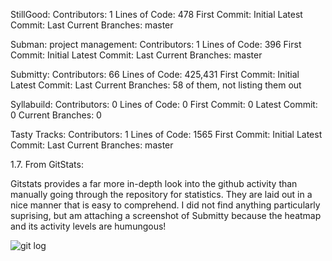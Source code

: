 StillGood:
    Contributors: 1
    Lines of Code: 478
    First Commit: Initial
    Latest Commit: Last
    Current Branches: master

Subman: project management: 
    Contributors: 1
    Lines of Code: 396
    First Commit: Initial
    Latest Commit: Last
    Current Branches: master

Submitty:
    Contributors: 66
    Lines of Code: 425,431
    First Commit: Initial
    Latest Commit: Last
    Current Branches: 58 of them, not listing them out

Syllabuild:
    Contributors: 0
    Lines of Code: 0
    First Commit: 0
    Latest Commit: 0
    Current Branches: 0

Tasty Tracks:
    Contributors: 1
    Lines of Code: 1565
    First Commit: Initial
    Latest Commit: Last
    Current Branches: master

1.7. From GitStats: 

Gitstats provides a far more in-depth look into the github activity than manually going through the repository for statistics. They are laid out in a nice manner that is easy to comprehend. I did not find anything particularly suprising, but am attaching a screenshot of Submitty because the heatmap and its activity levels are humungous!

![git log]()